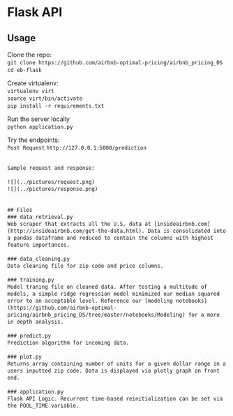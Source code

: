 # Flask API
## Usage
Clone the repo:<br>
```git clone https://github.com/airbnb-optimal-pricing/airbnb_pricing_DS``` <br>
```cd eb-flask```

Create virtualenv:<br>
```virtualenv virt``` <br>
```source virt/bin/activate``` <br>
```pip install -r requirements.txt``` 

Run the server locally <br>
```python application.py```

Try the endpoints:  <br>
```Post Request```
```http://127.0.0.1:5000/prediction```
```

Sample request and response:

![](../pictures/request.png)
![](../pictures/response.png)


## Files
### data_retrieval.py
Web scraper that extracts all the U.S. data at [insideairbnb.com](http://insideairbnb.com/get-the-data.html). Data is consolidated into a pandas dataframe and reduced to contain the columns with highest feature importances.

### data_cleaning.py
Data cleaning file for zip code and price columns.

### training.py
Model traning file on cleaned data. After testing a multitude of models, a simple ridge regression model minimized our median squared error to an acceptable level. Reference our [modeling notebooks](https://github.com/airbnb-optimal-pricing/airbnb_pricing_DS/tree/master/notebooks/Modeling) for a more in depth analysis.

### predict.py
Prediction algorithm for incoming data.

### plot.py
Returns array containing number of units for a given dollar range in a users inputted zip code. Data is displayed via plotly graph on front end. 

### application.py
Flask API Logic. Recurrent time-based reinitialization can be set via the POOL_TIME variable. 
